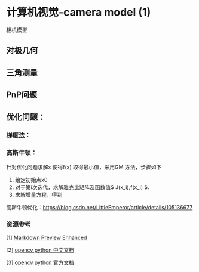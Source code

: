 # 计算机视觉-camera model (1)

相机模型

## 对极几何

## 三角测量

## PnP问题

## 优化问题：
### 梯度法：

### 高斯牛顿：

针对优化问题求解x 使得f(x) 取得最小值，采用GM 方法，步骤如下

1. 给定初始点x0 
2. 对于第i次迭代，求解雅克比矩阵及函数值$ J(x_i),f(x_i) $.
3. 求解增量方程，得到  

高斯牛顿优化：https://blog.csdn.net/LittleEmperor/article/details/105136677

### 资源参考

[1] [Markdown Preview Enhanced](https://shd101wyy.github.io/markdown-preview-enhanced/#/zh-cn)

[2] [opencv python 中文文档](http://www.woshicver.com/)

[3] [opencv python 官方文档](https://opencv-python-tutroals.readthedocs.io/)

